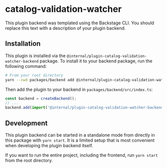 # catalog-validation-watcher

This plugin backend was templated using the Backstage CLI. You should replace this text with a description of your plugin backend.

## Installation

This plugin is installed via the `@internal/plugin-catalog-validation-watcher-backend` package. To install it to your backend package, run the following command:

```bash
# From your root directory
yarn --cwd packages/backend add @internal/plugin-catalog-validation-watcher-backend
```

Then add the plugin to your backend in `packages/backend/src/index.ts`:

```ts
const backend = createBackend();
// ...
backend.add(import('@internal/plugin-catalog-validation-watcher-backend'));
```

## Development

This plugin backend can be started in a standalone mode from directly in this
package with `yarn start`. It is a limited setup that is most convenient when
developing the plugin backend itself.

If you want to run the entire project, including the frontend, run `yarn start` from the root directory.
